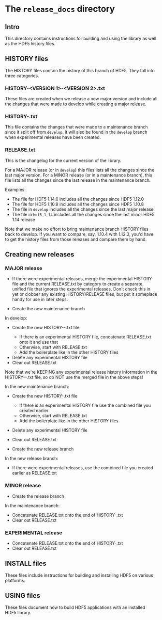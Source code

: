 # The `release_docs` directory

## Intro

This directory contains instructions for building and using the library as
well as the HDF5 history files.

## HISTORY files

The HISTORY files contain the history of this branch of HDF5. They fall into
three categories.

### HISTORY-<VERSION 1>-<VERSION 2>.txt

These files are created when we release a new major version and include all
the changes that were made to develop while creating a major release.

### HISTORY-<VERSION>.txt

This file contains the changes that were made to a maintenance branch since
it split off from `develop`. It will also be found in the `develop` branch
when experimental releases have been created.

### RELEASE.txt

This is the changelog for the current version of the library.

For a MAJOR release (or in `develop`) this files lists all the changes since the
last major version. For a MINOR release (or in a maintenance branch), this file
lists all the changes since the last release in the maintenance branch.

Examples:

* The file for HDF5 1.14.0 includes all the changes since HDF5 1.12.0
* The file for HDF5 1.10.9 includes all the changes since HDF5 1.10.8
* The file in `develop` includes all the changes since the last major release
* The file in `hdf5_1_14` includes all the changes since the last minor HDF5 1.14 release

Note that we make no effort to bring maintenance branch HISTORY files back to
develop. If you want to compare, say, 1.10.4 with 1.12.3, you'd have to get
the history files from those releases and compare them by hand.

## Creating new releases

### MAJOR release

* If there were experimental releases, merge the experimental HISTORY file
  and the current RELEASE.txt by category to create a separate, unified
  file that ignores the experimental releases. Don't check this in yet or
  clobber any existing HISTORY/RELEASE files, but put it someplace handy for
  use in later steps.

* Create the new maintenance branch

In develop:
* Create the new HISTORY-<v1>-<v2>.txt file
    * If there is an experimental HISTORY file, concatenate RELEASE.txt onto it and use that
    * Otherwise, start with RELEASE.txt
    * Add the boilerplate like in the other HISTORY files
* Delete any experimental HISTORY file
* Clear out RELEASE.txt

Note that we're KEEPING any experimental release history information in the
HISTORY-<v1>-<v2>.txt file, so do NOT use the merged file in the above steps!

In the new maintenance branch:
* Create the new HISTORY-<v>.txt file
    * If there is an experimental HISTORY file use the combined file you created earlier
    * Otherwise, start with RELEASE.txt
    * Add the boilerplate like in the other HISTORY files
* Delete any experimental HISTORY file
* Clear out RELEASE.txt

* Create the new release branch

In the new release branch:
* If there were experimental releases, use the combined file you created earlier as RELEASE.txt

### MINOR release

* Create the release branch

In the maintenance branch:
* Concatenate RELEASE.txt onto the end of HISTORY-<v>.txt
* Clear out RELEASE.txt

### EXPERIMENTAL release

* Concatenate RELEASE.txt onto the end of HISTORY-<v>.txt
* Clear out RELEASE.txt

## INSTALL files

These files include instructions for building and installing HDF5 on various
platforms.

## USING files

These files document how to build HDF5 applications with an installed HDF5
library.
